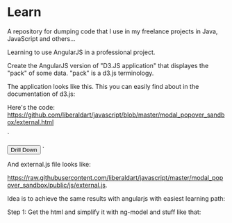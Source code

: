 # Learn
A repository for dumping code that I use in my freelance projects in Java, JavaScript and others...

Learning to use AngularJS in a professional project.

Create the AngularJS version of "D3.JS application" that displayes the "pack" of some data. "pack" is a d3.js terminology.

The application looks like this. This you can easily find about in the documentation of d3.js:

Here's the code:
https://github.com/liberaldart/javascript/blob/master/modal_popover_sandbox/external.html

`<!DOCTYPE html>
<meta charset="utf-8">
<style>

text {
  font: 10px sans-serif;
}

</style>
<body>
  <button id="bubble-data" class="btn btn-primary btn-block">Drill Down</button>
<script src="public/bower_components/d3/d3.min.js"></script>
<script src="public/js/external.js"></script>
</body>`

And external.js file looks like:

https://raw.githubusercontent.com/liberaldart/javascript/master/modal_popover_sandbox/public/js/external.js.

Idea is to achieve the same results with angularjs with easiest learning path:

Step 1: Get the html and simplify it with ng-model and stuff like that:






